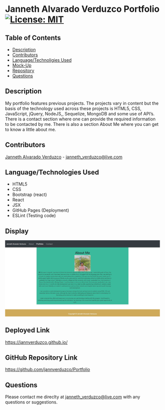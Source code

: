 # Janneth Alvarado Verduzco Portfolio [![License: MIT](https://img.shields.io/badge/License-MIT-yellow.svg)](https://opensource.org/licenses/MIT)

## Table of Contents

- [Description](#Description)
- [Contributors](#Contributors)
- [Language/Technoligies Used](#Language/Technologies-Used)
- [Mock-Up](#Mock-Up)
- [Repository](#Repository-Link)
- [Questions](#Questions)

## Description

My portfolio features previous projects. The projects vary in content but the basis of the technology used across these projects is HTML5, CSS, JavaScript, jQuery, NodeJS,, Sequelize, MongoDB and some use of API’s. There is a contact section where one can provide the required information to be contacted by me. There is also a section About Me where you can get to know a little about me.

## Contributors

[Janneth Alvarado Verduzco](https://github.com/jannverduzco) - janneth_verduzco@live.com

## Language/Technologies Used

- HTML5
- CSS
- Bootstrap (react)
- React
- JSX
- GitHub Pages (Deployment)
- ESLint (Testing code)

## Display

![GitHub Logo](src/Assets/portfolio.jpg)

## Deployed Link

https://jannverduzco.github.io/

## GitHub Repository Link

https://github.com/jannverduzco/Portfolio

## Questions

Please contact me direclty at [janneth_verduzco@live.com](janneth_verduzco@live.com) with any questions or suggestions.
